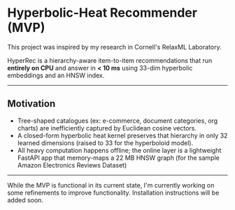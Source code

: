 # Hyperbolic-Heat Recommender (MVP)

This project was inspired by my research in Cornell's RelaxML Laboratory. 

HyperRec is a hierarchy-aware item-to-item recommendations that run **entirely on CPU** and answer in **\< 10 ms** using 33-dim hyperbolic embeddings and an HNSW index.

---

## Motivation
* Tree-shaped catalogues (ex: e-commerce, document categories, org charts) are inefficiently captured by Euclidean cosine vectors.  
* A closed-form hyperbolic heat kernel preserves that hierarchy in only 32
  learned dimensions (raised to 33 for the hyperboloid model).  
* All heavy computation happens offline; the online layer is a lightweight FastAPI
  app that memory-maps a 22 MB HNSW graph (for the sample Amazon Electronics Reviews Dataset)

---


While the MVP is functional in its current state, I'm currently working on some refinements to improve functionality. Installation instructions will be added soon. 
